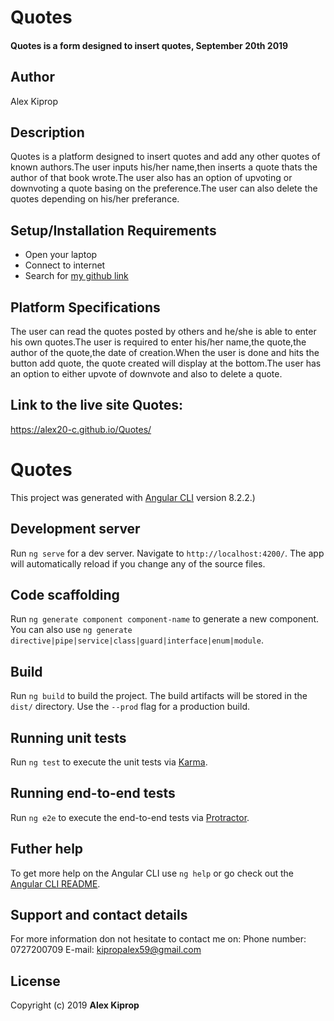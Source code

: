 # Quotes
#### Quotes is a form designed to insert quotes, September 20th 2019

## Author
Alex Kiprop

## Description
Quotes is a platform designed to insert quotes and add any other quotes of known authors.The user inputs his/her name,then inserts a quote thats the author of that book wrote.The user also has an option of upvoting or downvoting a quote basing on the preference.The user can also delete the quotes depending on his/her preferance.

## Setup/Installation Requirements

* Open your laptop
* Connect to internet
* Search for [my github link](https://alex20-c.github.io/Quotes/) 

## Platform Specifications

The user can read the quotes posted by others and he/she is able to enter his own quotes.The user is required to enter his/her name,the quote,the author of the quote,the date of creation.When the user is done and hits the button add quote, the quote created will display at the bottom.The user has an option to either upvote of downvote and also to delete a quote.

## Link to the live site Quotes:
https://alex20-c.github.io/Quotes/

# Quotes

This project was generated with [Angular CLI](https://github.com/angular/angular-cli) version 8.2.2.)

## Development server

Run `ng serve` for a dev server. Navigate to `http://localhost:4200/`. The app will automatically reload if you change any of the source files.

## Code scaffolding

Run `ng generate component component-name` to generate a new component. You can also use `ng generate directive|pipe|service|class|guard|interface|enum|module`.

## Build 

Run `ng build` to build the project. The build artifacts will be stored in the `dist/` directory. Use the `--prod` flag for a production build.

## Running unit tests

Run `ng test` to execute the unit tests via [Karma](https://karma-runner.github.io).

## Running end-to-end tests

Run `ng e2e` to execute the end-to-end tests via [Protractor](http://www.protractortest.org/).

## Futher help

To get more help on the Angular CLI use `ng help` or go check out the [Angular CLI README](https://github.com/angular/angular-cli/blob/master/README.md).

## Support and contact details

For more information don not hesitate to contact me on:
Phone number: 0727200709
E-mail: kipropalex59@gmail.com

## License

Copyright (c) 2019 **Alex Kiprop**
